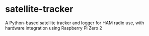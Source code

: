 # satellite-tracker
A Python-based satellite tracker and logger for HAM radio use, with hardware integration using Raspberry Pi Zero 2
